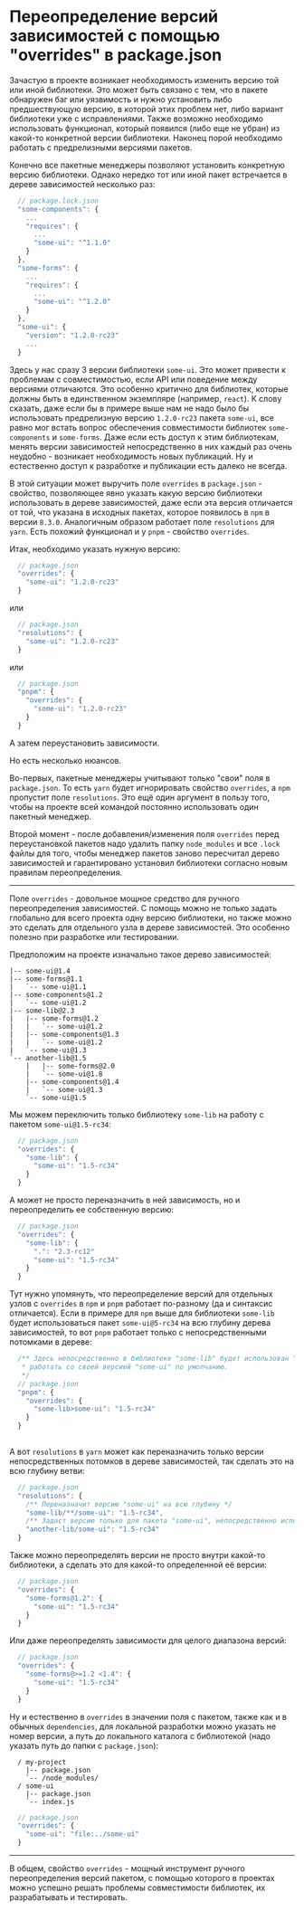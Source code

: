   # Переопределение версий зависимостей с помощью "overrides" в package.json #

  Зачастую в проекте возникает необходимость изменить версию той или иной библиотеки. Это может быть связано с тем, что в пакете обнаружен
баг или уязвимость и нужно установить либо предшествующую версию, в которой этих проблем нет, либо вариант библиотеки уже с исправлениями. Также возможно необходимо
использовать функционал, который появился (либо еще  не убран) из какой-то конкретной версии библиотеки. Наконец порой необходимо работать с предрелизными версиями пакетов.


Конечно все пакетные менеджеры позволяют установить конкретную версию библиотеки. Однако нередко тот или иной пакет встречается в дереве зависимостей несколько раз:

```javascript
  // package.lock.json
  "some-components": {
    ...
    "requires": {
      ...
      "some-ui": "^1.1.0"
    }
  },
  "some-forms": {
    ...
    "requires": {
      ...
      "some-ui": "^1.2.0"
    }
  },
  "some-ui": {
    "version": "1.2.0-rc23"
    ...
  }
```

  Здесь у нас сразу 3 версии библиотеки `some-ui`. Это может привести к проблемам с совместимостью, если API или поведение между версиями отличаются. Это особенно критично для библиотек, которые
должны быть в единственном экземпляре (например, `react`). К слову сказать, даже если бы в примере выше нам не надо было бы использовать предрелизную версию `1.2.0-rc23` пакета `some-ui`,
все равно мог встать вопрос обеспечения совместимости библиотек `some-components` и `some-forms`. Даже если есть доступ к этим библиотекам, менять версии зависимостей непосредственно в них каждый раз очень неудобно - возникает необходимость новых публикаций. Ну и естественно доступ к разработке и публикации есть далеко не всегда.


В этой ситуации может выручить поле `overrides` в `package.json` - свойство, позволяющее явно указать какую версию библиотеки использовать в дереве зависимостей, даже если эта версия отличается
от той, что указана в исходных пакетах, которое появилось в `npm` в версии `8.3.0`. Аналогичным образом работает поле `resolutions` для `yarn`. Есть похожий функционал и у `pnpm` - свойство `overrides`.

Итак, необходимо указать нужную версию:

```javascript
  // package.json
  "overrides": {
    "some-ui": "1.2.0-rc23"
  }
```
  или
```javascript
  // package.json
  "resolutions": {
    "some-ui": "1.2.0-rc23"
  }
```
  или 
```javascript
  // package.json
  "pnpm": {
    "overrides": {
      "some-ui": "1.2.0-rc23"
    }
  }
```
  А затем переустановить зависимости.

Но есть несколько нюансов.


Во-первых, пакетные менеджеры учитывают только "свои" поля в `package.json`. То есть `yarn` будет игнорировать свойство `overrides`, а `npm` пропустит поле `resolutions`. 
Это ещё один аргумент в пользу того, чтобы на проекте всей командой постоянно использовать один пакетный менеджер.


Второй момент - после добавления/изменения поля `overrides` перед переустановкой пакетов надо удалить папку `node_modules` и все `.lock` файлы для того, чтобы
менеджер пакетов заново пересчитал дерево зависимостей и гарантировано установил библиотеки согласно новым правилам переопределения.

_______

Поле `overrides` - довольное мощное средство для ручного переопределения зависимостей. C помощь можно не только задать глобально для всего проекта одну версию библиотеки,
но также можно это сделать для отдельного узла в дереве зависимостей. Это особенно полезно при разработке или тестировании.


Предположим на проекте изначально такое дерево зависимостей:

````
|-- some-ui@1.4
|-- some-forms@1.1
|   `-- some-ui@1.1
|-- some-components@1.2
|   `-- some-ui@1.2
|-- some-lib@2.3
|   |-- some-forms@1.2
|   |   `-- some-ui@1.2
|   |-- some-components@1.3
|   |   `-- some-ui@1.2
|   `-- some-ui@1.3
`-- another-lib@1.5
    |   |-- some-forms@2.0
    |   `-- some-ui@1.8
    |-- some-components@1.4
    |   `-- some-ui@1.3
    `-- some-ui@1.5
````

Мы можем переключить только библиотеку `some-lib` на работу с пакетом `some-ui@1.5-rc34`:

```javascript
  // package.json
  "overrides": {
    "some-lib": {
      "some-ui": "1.5-rc34"
    }
  }
```

А может не просто переназначить в ней зависимость, но и переопределить ее собственную версию:

```javascript
  // package.json
  "overrides": {
    "some-lib": {
      ".": "2.3-rc12"
      "some-ui": "1.5-rc34"
    }
  }
```

Тут нужно упомянуть, что переопределение версий для отдельных узлов с `overrides` в `npm` и `pnpm` работает по-разному (да и синтаксис отличается). Если в примере для `npm` выше
для библиотеки `some-lib` будет использоваться пакет `some-ui@5-rc34` на всю глубину дерева зависимостей, то вот `pnpm` работает только с непосредственными потомками в дереве:

```javascript
  /** Здесь непосредственно в библиотеке "some-lib" будет использован "some-ui@1.5-rc34", а вот пакет "some-form", который также используется в "some-lib", будет по-прежнему
   * работать со своей версией "some-ui" по умолчанию.
   */
  // package.json
  "pnpm": {
    "overrides": {
      "some-lib>some-ui": "1.5-rc34"
    }
  }
  
```

А вот `resolutions` в `yarn` может как переназначить только версии непосредственных потомков в дереве зависимостей, так сделать это на всю глубину ветви:

```javascript
  // package.json
  "resolutions": {
    /** Переназначит версию "some-ui" на всю глубину */
    "some-lib/**/some-ui": "1.5-rc34",
    /** Задаст версию только для пакета "some-ui", непосредственно используемого в "another-lib" */
    "another-lib/some-ui": "1.5-rc34"
  }
```

Также можно переопределять версии не просто внутри какой-то библиотеки, а сделать это для какой-то определенной её версии:

```javascript
  // package.json
  "overrides": {
    "some-forms@1.2": {
      "some-ui": "1.5-rc34"
    }
  }
```

Или даже переопределять зависимости для целого диапазона версий:

```javascript
  // package.json
  "overrides": {
    "some-forms@>=1.2 <1.4": {
      "some-ui": "1.5-rc34"
    }
  }
```


Ну и естественно в `overrides` в значении поля с пакетом, также как и в обычных `dependencies`, для локальной разработки можно указать не номер версии, а путь до локального каталога с библиотекой (надо указать путь до папки с `package.json`):

````
  / my-project
    |-- package.json
    `-- /node_modules/
  / some-ui
    |-- package.json
    `-- index.js

````

```javascript
  // package.json
  "overrides": {
    "some-ui": "file:../some-ui"
  }
```

______

В общем, свойство `overrides` - мощный инструмент ручного переопределения версий пакетом, с помощью которого в проектах можно успешно решать проблемы совместимости библиотек, их разрабатывать и тестировать.


